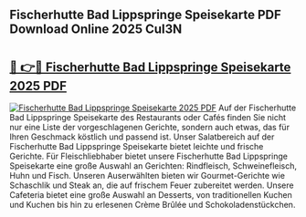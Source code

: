 ## Fischerhutte Bad Lippspringe Speisekarte PDF Download Online 2025 CuI3N

# <h2><a href="http://gca16tr.nevu.top/?p=Fischerhutte+Bad+Lippspringe+Speisekarte">🔗 👉🔴 Fischerhutte Bad Lippspringe Speisekarte 2025 PDF</a></h2>

[![Fischerhutte Bad Lippspringe Speisekarte 2025 PDF](https://i.imgur.com/dBaPXMq.png)](http://gca16tr.nevu.top/?p=Fischerhutte+Bad+Lippspringe+Speisekarte)
Auf der Fischerhutte Bad Lippspringe Speisekarte des Restaurants oder Cafés finden Sie nicht nur eine Liste der vorgeschlagenen Gerichte, sondern auch etwas, das für Ihren Geschmack köstlich und passend ist. Unser Salatbereich auf der Fischerhutte Bad Lippspringe Speisekarte bietet leichte und frische Gerichte. Für Fleischliebhaber bietet unsere Fischerhutte Bad Lippspringe Speisekarte eine große Auswahl an Gerichten: Rindfleisch, Schweinefleisch, Huhn und Fisch. Unseren Auserwählten bieten wir Gourmet-Gerichte wie Schaschlik und Steak an, die auf frischem Feuer zubereitet werden. Unsere Cafeteria bietet eine große Auswahl an Desserts, von traditionellen Kuchen und Kuchen bis hin zu erlesenen Crème Brûlée und Schokoladenstückchen.
